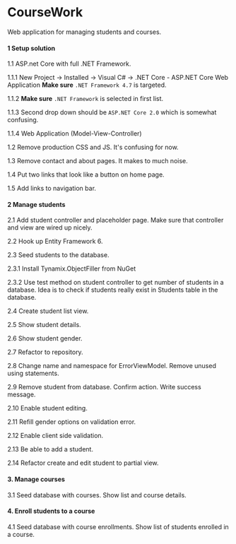 # CourseWork
Web application for managing students and courses.

#### 1 Setup solution
1.1 ASP.net Core with full .NET Framework.

1.1.1 New Project -> Installed -> Visual C# -> .NET Core - ASP.NET Core Web Application
**Make sure** `.NET Framework 4.7` is targeted.

1.1.2 
**Make sure** `.NET Framework` is selected in first list. 

1.1.3
Second drop down should be `ASP.NET Core 2.0` which is somewhat confusing.

1.1.4
Web Application (Model-View-Controller)

1.2 Remove production CSS and JS. It's confusing for now.

1.3 Remove contact and about pages. It makes to much noise.

1.4 Put two links that look like a button on home page.

1.5 Add links to navigation bar.

#### 2 Manage students

2.1 Add student controller and placeholder page. Make sure that controller and view are wired up nicely.

2.2 Hook up Entity Framework 6.

2.3 Seed students to the database.

2.3.1 Install Tynamix.ObjectFiller from NuGet

2.3.2 Use test method on student controller to get number of students in a database. Idea is to check if students really exist in Students table in the database.

2.4 Create student list view.

2.5 Show student details.

2.6 Show student gender.

2.7 Refactor to repository.

2.8 Change name and namespace for ErrorViewModel. Remove unused using statements.

2.9 Remove student from database. Confirm action. Write success message.

2.10 Enable student editing.

2.11 Refill gender options on validation error.

2.12 Enable client side validation.

2.13 Be able to add a student.

2.14 Refactor create and edit student to partial view.



#### 3. Manage courses

3.1 Seed database with courses. Show list and course details.



#### 4. Enroll students to a course

4.1 Seed database with course enrollments. Show list of students enrolled in a course.
